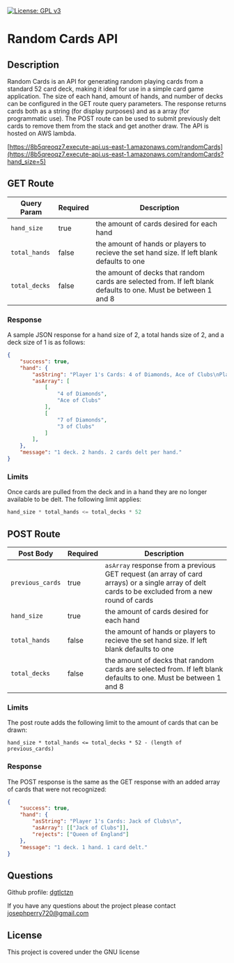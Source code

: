 [![License: GPL v3](https://img.shields.io/badge/License-GPLv3-blue.svg)](https://www.gnu.org/licenses/gpl-3.0)
# Random Cards API


## Description
Random Cards is an API for generating random playing cards from a standard 52 card deck, making it ideal for use in a simple card game application. The size of each hand, amount of hands, and number of decks can be configured in the GET route query parameters. The response returns cards both as a string (for display purposes) and as a array (for programmatic use). The POST route can be used to submit previously delt cards to remove them from the stack and get another draw. The API is hosted on AWS lambda. 

[https://8b5qreoqz7.execute-api.us-east-1.amazonaws.com/randomCards](https://8b5qreoqz7.execute-api.us-east-1.amazonaws.com/randomCards?hand_size=5)

## GET Route

Query Param | Required | Description
------|----------|------------
`hand_size` | true | the amount of cards desired for each hand
`total_hands` | false | the amount of hands or players to recieve the set hand size. If left blank defaults to one
`total_decks` | false | the amount of decks that random cards are selected from. If left blank defaults to one. Must be between 1 and 8


### Response
A sample JSON response for a hand size of 2, a total hands size of 2, and a deck size of 1 is as follows:

```JSON
{
    "success": true,
    "hand": {
        "asString": "Player 1's Cards: 4 of Diamonds, Ace of Clubs\nPlayer 2's Cards: 7 of Diamonds, 3 of Clubs\n",
        "asArray": [
            [
                "4 of Diamonds",
                "Ace of Clubs"
            ],
            [
                "7 of Diamonds",
                "3 of Clubs"
            ]
        ],
    },
    "message": "1 deck. 2 hands. 2 cards delt per hand."
}
```

### Limits
Once cards are pulled from the deck and in a hand they are no longer available to be delt. The following limit applies:
```JavaScript
hand_size * total_hands <= total_decks * 52
```

## POST Route
Post Body | Required | Description
------|----------|------------
`previous_cards` | true | `asArray`  response from a previous GET request (an array of card arrays) or a single array of delt cards to be excluded from a new round of cards
`hand_size` | true | the amount of cards desired for each hand
`total_hands` | false | the amount of hands or players to recieve the set hand size. If left blank defaults to one
`total_decks` | false | the amount of decks that random cards are selected from. If left blank defaults to one. Must be between 1 and 8

### Limits
The post route adds the following limit to the amount of cards that can be drawn:
```
hand_size * total_hands <= total_decks * 52 - (length of previous_cards)
```

### Response
The POST response is the same as the GET response with an added array of cards that were not recognized:
```JSON
{
    "success": true,
    "hand": {
        "asString": "Player 1's Cards: Jack of Clubs\n",
        "asArray": [["Jack of Clubs"]],
        "rejects": ["Queen of England"]
    },
    "message": "1 deck. 1 hand. 1 card delt."
}
```
## Questions
Github profile: [dgtlctzn](https://github.com/dgtlctzn)

If you have any questions about the project please contact josephperry720@gmail.com
## License
This project is covered under the GNU license